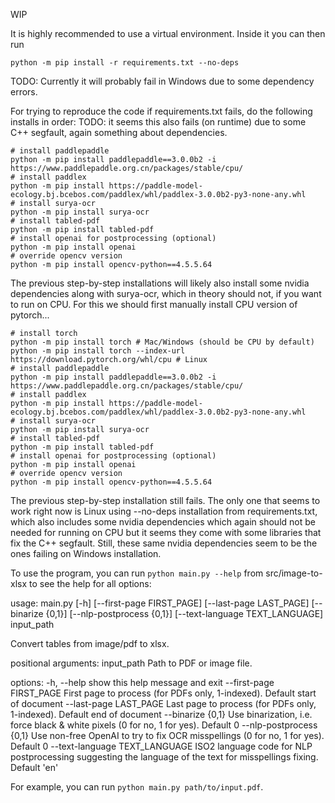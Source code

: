 WIP

It is highly recommended to use a virtual environment. Inside it you can then run
```
python -m pip install -r requirements.txt --no-deps
```
TODO: Currently it will probably fail in Windows due to some dependency errors.

For trying to reproduce the code if requirements.txt fails, do the following installs in order:
TODO: it seems this also fails (on runtime) due to some C++ segfault, again something about dependencies.

```
# install paddlepaddle
python -m pip install paddlepaddle==3.0.0b2 -i https://www.paddlepaddle.org.cn/packages/stable/cpu/
# install paddlex
python -m pip install https://paddle-model-ecology.bj.bcebos.com/paddlex/whl/paddlex-3.0.0b2-py3-none-any.whl
# install surya-ocr
python -m pip install surya-ocr
# install tabled-pdf
python -m pip install tabled-pdf
# install openai for postprocessing (optional)
python -m pip install openai
# override opencv version
python -m pip install opencv-python==4.5.5.64
```

The previous step-by-step installations will likely also install some nvidia dependencies along with surya-ocr,
which in theory should not, if you want to run on CPU. For this we should first manually install CPU version of pytorch...

```
# install torch
python -m pip install torch # Mac/Windows (should be CPU by default)
python -m pip install torch --index-url https://download.pytorch.org/whl/cpu # Linux
# install paddlepaddle
python -m pip install paddlepaddle==3.0.0b2 -i https://www.paddlepaddle.org.cn/packages/stable/cpu/
# install paddlex
python -m pip install https://paddle-model-ecology.bj.bcebos.com/paddlex/whl/paddlex-3.0.0b2-py3-none-any.whl
# install surya-ocr
python -m pip install surya-ocr
# install tabled-pdf
python -m pip install tabled-pdf
# install openai for postprocessing (optional)
python -m pip install openai
# override opencv version
python -m pip install opencv-python==4.5.5.64
```

The previous step-by-step installation still fails. The only one that seems to work right now is Linux using --no-deps installation from requirements.txt,
which also includes some nvidia dependencies which again should not be needed for running on CPU but it seems they come with some libraries that fix
the C++ segfault. Still, these same nvidia dependencies seem to be the ones failing on Windows installation.


To use the program, you can run `python main.py --help` from src/image-to-xlsx to see the help for all options:


usage: main.py [-h] [--first-page FIRST_PAGE] [--last-page LAST_PAGE] [--binarize {0,1}] [--nlp-postprocess {0,1}] [--text-language TEXT_LANGUAGE] input_path

Convert tables from image/pdf to xlsx.

positional arguments:
  input_path            Path to PDF or image file.

options:
  -h, --help            show this help message and exit
  --first-page FIRST_PAGE
                        First page to process (for PDFs only, 1-indexed). Default start of document
  --last-page LAST_PAGE
                        Last page to process (for PDFs only, 1-indexed). Default end of document
  --binarize {0,1}      Use binarization, i.e. force black & white pixels (0 for no, 1 for yes). Default 0
  --nlp-postprocess {0,1}
                        Use non-free OpenAI to try to fix OCR misspellings (0 for no, 1 for yes). Default 0
  --text-language TEXT_LANGUAGE
                        ISO2 language code for NLP postprocessing suggesting the language of the text for misspellings fixing. Default 'en'

For example, you can run `python main.py path/to/input.pdf`.
